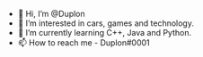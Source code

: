 - 👋 Hi, I’m @Duplon
- 👀 I’m interested in cars, games and technology.
- 🌱 I’m currently learning C++, Java and Python.
- 📫 How to reach me - Duplon#0001

<!---
Duplon/Duplon is a ✨ special ✨ repository because its `README.md` (this file) appears on your GitHub profile.
You can click the Preview link to take a look at your changes.
--->
